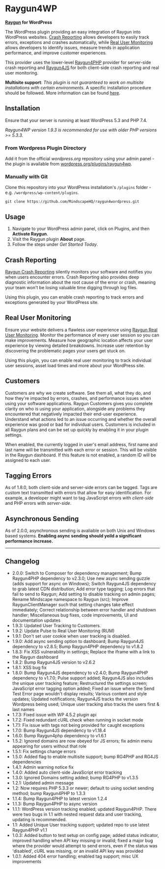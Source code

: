 Raygun4WP
==========

**[Raygun](http://raygun.com) for WordPress**

The WordPress plugin providing an easy integration of Raygun into WordPress websites. [Crash Reporting](https://raygun.com/platform/crash-reporting) allows developers to easily track errors, exceptions and crashes automatically, while [Real User Monitoring](https://raygun.com/platform/real-user-monitoring) allows developers to identify issues, measure trends in application performance, and improve customer experiences.

This provider uses the lower-level [Raygun4PHP](https://github.com/MindscapeHQ/raygun4php) provider for server-side crash reporting and [Raygun4JS](https://github.com/MindscapeHQ/raygun4js) for both client-side crash reporting and real user monitoring.

**Multisite support**: *This plugin is not guaranteed to work on multisite installations with certain environments.* A specific installation procedure should be followed. More information can be found [here](https://wordpress.org/plugins/raygun4wp/#multisite%20support).

## Installation

Ensure that your server is running at least WordPress 5.3 and PHP 7.4.

*Raygun4WP version 1.9.3 is recommended for use with older PHP versions >= 5.3.3.*

### From Wordpress Plugin Directory

Add it from the official *wordpress.org* repository using your admin panel - the plugin is available from [wordpress.org/plugins/raygun4wp](http://wordpress.org/plugins/raygun4wp).

### Manually with Git

Clone this repository into your WordPress installation's `/plugins` folder - e.g. `/wordpress/wp-content/plugins`.

```
git clone https://github.com/MindscapeHQ/raygun4wordpress.git
```

## Usage

1. Navigate to your WordPress admin panel, click on Plugins, and then **Activate Raygun**.
2. Visit the Raygun plugin **About** page.
3. Follow the steps under *Get Started Today*.

## Crash Reporting

[Raygun Crash Reporting](https://raygun.com/platform/crash-reporting) silently monitors your software and notifies you when users encounter errors. Crash Reporting also provides deep diagnostic information about the root cause of the error or crash, meaning your team won't be losing valuable time digging through log files.

Using this plugin, you can enable crash reporting to track errors and exceptions generated by your WordPress site.

## Real User Monitoring

Ensure your website delivers a flawless user experience using [Raygun Real User Monitoring](https://raygun.com/platform/real-user-monitoring). Monitor the performance of every user session so you can make improvements. Measure how geographic location affects your user experience by viewing detailed breakdowns. Increase user retention by discovering the problematic pages your users get stuck on.

Using this plugin, you can enable real user monitoring to track individual user sessions, asset load times and more about your WordPress site.

## Customers

Customers are why we create software. See them all, what they do, and how they're impacted by errors, crashes, and performance issues when using your software applications. Raygun Customers gives you complete clarity on who is using your application, alongside any problems they encountered that negatively impacted their end-user experience. Understand what actions led to an issue occurring and whether the overall experience was good or bad for individual users. Customers is included in all Raygun plans and can be set up quickly by enabling it in your plugin settings.

When enabled, the currently logged in user's email address, first name and last name will be transmitted with each error or session. This will be visible in the Raygun dashboard. If this feature is not enabled, a random ID will be assigned to each user.

## Tagging Errors

As of 1.8.0, both client-side and server-side errors can be tagged. Tags are custom text transmitted with errors that allow for easy identification. For example, a developer might want to tag JavaScript errors with *client-side* and PHP errors with *server-side*.

## Asynchronous Sending

As of 2.0.0, asynchronous sending is avaliable on both Unix and Windows based systems. **Enabling async sending should yeild a significant performance increase.**

---------

Changelog
---------
- 2.0.0: Switch to Composer for dependency management; Bump Raygun4PHP dependency to v2.3.0; Use new async sending guzzle (adds support for async on Windows); Switch Raygun4JS dependency to grab latest CDN distribution; Add error type tagging; Log errors that fail to send to Raygun; Add setting to disable tracking on admin pages; Rename Mindscape namespace to Raygun (src); Improve RaygunClientManager such that setting changes take effect immediately; Correct relationship between error handler and shutdown handler; Miscellaneous bug fixes, code improvements, UI and documentation updates
- 1.9.3: Updated User Tracking to Customers.
- 1.9.2: Update Pulse to Real User Monitoring (RUM)
- 1.9.1: Don't set user cookie when user tracking is disabled.
- 1.9.0: Add async sending option to dashboard; Bump Raygun4JS dependency to v2.8.5; Bump Raygun4PHP dependency to v1.8.2
- 1.8.3: Fix XSS vulnerability in settings; Replace the iframe with a link to the Raygun dashboard
- 1.8.2: Bump Raygun4JS version to v2.6.2
- 1.8.1: XSS bug fix
- 1.8.0: Bump Raygun4JS dependency to v2.4.0; Bump Raygun4PHP dependency to v1.7.0; Pulse support added; Raygun4JS also includes the unique user tracking feature; Restructured the settings screen; JavaScript error tagging option added; Fixed an issue where the Send Test Error page wouldn't display results; Various content and style updates; Updated notifications; Raygun4JS tracks the version Wordpress being used; Unique user tracking also tracks the users first & last names
- 1.7.3: Fixed issue with WP 4.5.2 plugin api
- 1.7.2: Fixed redundant cURL check when running in socket mode
- 1.7.1: Fix issue with tags not being provided for caught exceptions
- 1.7.0: Bump Raygun4JS dependency to v1.18.4
- 1.6.0: Bump Raygun4php dependency to v1.6.1
- 1.5.2: Ignored domains are now obeyed for JS errors; fix admin menu appearing for users without that role
- 1.5.1: Fix settings change errors
- 1.5.0: Added flag to enable multisite support; bump RG4PHP and RG4JS dependencies
- 1.4.1: Admin warning notice fix
- 1.4.0: Added auto client-side JavaScript error tracking
- 1.3.0: Ignored Domains setting added; bump RG4PHP to v1.3.5
- 1.2.1: Updated admin message
- 1.2: Now requires PHP 5.3.3 or newer; default to using socket sending method; bump Raygun4PHP to 1.3.3
- 1.1.4: Bump Raygun4PHP to latest version 1.2.4
- 1.1.3: Bump Raygun4PHP to async version
- 1.1.1: WordPress version tracking enabled; updated Raygun4PHP. There were two bugs in 1.1 with nested request data and user tracking, updating is recommended.
- 1.1: Added Unique User tracking support; updated repo to use latest Raygun4PHP v1.1
- 1.0.3: Added button to test setup on config page; added status indicator, improved handling when API key missing or invalid; fixed a major bug where the provider would attempt to send errors, even if the status was 'disabled', cURL was missing, or an invalid API key was provided
- 1.0.1: Added 404 error handling; enabled tag support; misc UX improvements
